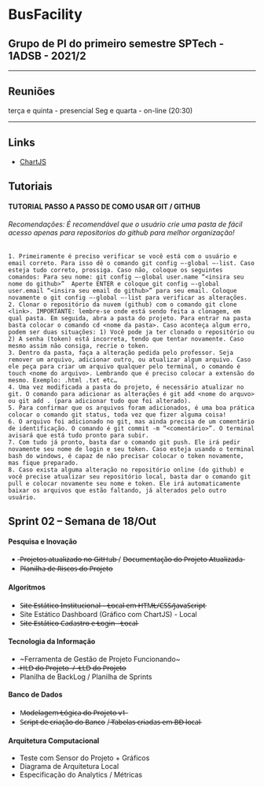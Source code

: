 # BusFacility
## Grupo de PI do primeiro semestre SPTech - 1ADSB - 2021/2

---

## Reuniões

terça e quinta - presencial
Seg e quarta - on-line (20:30)

---

## Links

- [ChartJS](https://www.chartjs.org/)

## Tutoriais

#### TUTORIAL PASSO A PASSO DE COMO USAR GIT / GITHUB

###### Recomendações: É recomendável que o usuário crie uma pasta de fácil acesso apenas para repositorios do github para melhor organização!

    1. Primeiramente é preciso verificar se você está com o usuário e email correto. Para isso dê o comando git config –-global –-list. Caso esteja tudo correto, prossiga. Caso não, coloque os seguintes comandos: Para seu nome: git config –-global user.name “<insira seu nome do github>”  Aperte ENTER e coloque git config –-global user.email “<insira seu email do github>” para seu email. Coloque novamente o git config –-global –-list para verificar as alterações. 
    2. Clonar o repositório da nuvem (github) com o comando git clone <link>. IMPORTANTE: lembre-se onde está sendo feita a clonagem, em qual pasta. Em seguida, abra a pasta do projeto. Para entrar na pasta basta colocar o comando cd <nome da pasta>. Caso aconteça algum erro, podem ser duas situações: 1) Você pode ja ter clonado o repositório ou 2) A senha (token) está incorreta, tendo que tentar novamente. Caso mesmo assim não consiga, recrie o token.
    3. Dentro da pasta, faça a alteração pedida pelo professor. Seja remover um arquivo, adicionar outro, ou atualizar algum arquivo. Caso ele peça para criar um arquivo qualquer pelo terminal, o comando é touch <nome do arquivo>. Lembrando que é preciso colocar a extensão do mesmo. Exemplo: .html .txt etc…
    4. Uma vez modificada a pasta do projeto, é necessário atualizar no git. O comando para adicionar as alterações é git add <nome do arquvo> ou git add . (para adicionar tudo que foi alterado). 
    5. Para confirmar que os arquivos foram adicionados, é uma boa prática colocar o comando git status, toda vez que fizer alguma coisa!
    6. O arquivo foi adicionado no git, mas ainda precisa de um comentário de identificação. O comando é git commit -m “<comentário>”. O terminal avisará que está tudo pronto para subir.
    7. Com tudo já pronto, basta dar o comando git push. Ele irá pedir novamente seu nome de login e seu token. Caso esteja usando o terminal bash do windows, é capaz de não precisar colocar o token novamente, mas fique preparado.
    8. Caso exista alguma alteração no repositório online (do github) e você precise atualizar seu repositório local, basta dar o comando git pull e colocar novamente seu nome e token. Ele irá automaticamente baixar os arquivos que estão faltando, já alterados pelo outro usuário.
 


## Sprint 02 – Semana de 18/Out

#### Pesquisa e Inovação

- ̶P̶r̶o̶j̶e̶t̶o̶s̶ ̶a̶t̶u̶a̶l̶i̶z̶a̶d̶o̶ ̶n̶o̶ ̶G̶i̶t̶H̶u̶b̶  /  D̶o̶c̶u̶m̶e̶n̶t̶a̶ç̶ã̶o̶ ̶d̶o̶ ̶P̶r̶o̶j̶e̶t̶o̶ ̶A̶t̶u̶a̶l̶i̶z̶a̶d̶a̶
- P̶l̶a̶n̶i̶l̶h̶a̶ ̶d̶e̶ ̶R̶i̶s̶c̶o̶s̶ ̶d̶o̶ ̶P̶r̶o̶j̶e̶t̶o̶

#### Algoritmos

- S̶i̶t̶e̶ ̶E̶s̶t̶á̶t̶i̶c̶o̶ ̶I̶n̶s̶t̶i̶t̶u̶c̶i̶o̶n̶a̶l̶ ̶–̶ ̶L̶o̶c̶a̶l̶ ̶e̶m̶ ̶H̶T̶M̶L̶/̶C̶S̶S̶/̶J̶a̶v̶a̶S̶c̶r̶i̶p̶t̶
- Site Estático Dashboard (Gráfico com ChartJS) - Local
- S̶i̶t̶e̶ ̶E̶s̶t̶á̶t̶i̶c̶o̶ ̶C̶a̶d̶a̶s̶t̶r̶o̶ ̶e̶ ̶L̶o̶g̶i̶n̶ ̶-̶ ̶L̶o̶c̶a̶l̶

#### Tecnologia da Informação

- ~Ferramenta de Gestão de Projeto Funcionando~
-  ̶H̶L̶D̶ ̶d̶o̶ ̶P̶r̶o̶j̶e̶t̶o̶ ̶ ̶/̶ ̶ ̶L̶L̶D̶ ̶d̶o̶ ̶P̶r̶o̶j̶e̶t̶o̶
- Planilha de BackLog /  Planilha de Sprints

#### Banco de Dados

- M̶o̶d̶e̶l̶a̶g̶e̶m̶ ̶L̶ó̶g̶i̶c̶a̶ ̶d̶o̶ ̶P̶r̶o̶j̶e̶t̶o̶ ̶v̶1̶
- S̶c̶r̶i̶p̶t̶ ̶d̶e̶ ̶c̶r̶i̶a̶ç̶ã̶o̶ ̶d̶o̶ ̶B̶a̶n̶c̶o̶  /   ̶T̶a̶b̶e̶l̶a̶s̶ ̶c̶r̶i̶a̶d̶a̶s̶ ̶e̶m̶ ̶B̶D̶ ̶l̶o̶c̶a̶l̶

#### Arquitetura Computacional

- Teste com Sensor do Projeto + Gráficos
- Diagrama de Arquitetura Local 
- Especificação do Analytics / Métricas
